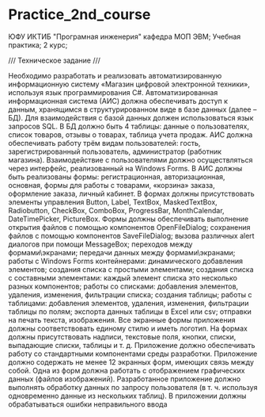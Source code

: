 # Practice_2nd_course
ЮФУ ИКТИБ "Програмная инженерия" кафедра МОП ЭВМ; 
Учебная практика; 2 курс;

/// Техническое задание ///

Необходимо разработать и реализовать автоматизированную информационную систему «Магазин цифровой электронной техники», используя язык программирования C#.
Автоматизированная информационная система (АИС) должна обеспечивать доступ к данным, хранящимся в структурированном виде в базе данных (далее – БД). Для взаимодействия с базой данных должен использоваться язык запросов SQL. В БД должно быть 4 таблицы: данные о пользователях, список товаров, отзывы о товарах, таблица учета продаж.
АИС должна обеспечивать работу трём видам пользователей: гость, зарегистрированный пользователь, администратор (работник магазина).
Взаимодействие с пользователями должно осуществляться через интерфейс, реализованный на Windows Forms.
В АИС должны быть реализованы формы: регистрационная, авторизационная, основная, формы для работы с товарами, «корзина» заказа, оформление заказа, личный кабинет. 
В формах должны присутствовать элементы управления Button, Label, TextBox, MaskedTextBox, Radiobutton, CheckBox, ComboBox, ProgressBar, MonthCalendar, DateTimePicker, PictureBox.
Формы должны обеспечивать выполнение открытия файлов с помощью компонентов OpenFileDialog; сохранения файлов с помощью компонентов SaveFileDialog; вызова различных alert диалогов при помощи MessageBox; переходов между формами\экранами; передачи данных между формами\экранами; работы с Windows Forms контейнерами: динамического добавления элементов; создания списка с простыми элементами; создания списка с составными элементами: каждый элемент списка это несколько разных компонентов; работы со списками: добавления элементов, удаления, изменения, фильтрации списка; создания таблицы; работы с таблицами: добавления элементов, удаления, изменения, фильтрации таблицы по полям; экспорта данных таблицы в Excel или csv; отправки на печать текста, изображения.
Все экранные формы приложения должны соответствовать единому стилю и иметь логотип. На формах должны присутствовать надписи, текстовые поля, кнопки, списки, выпадающие списки, таблицы и т. д. Приложение должно обеспечивать работу со стандартными компонентами среды разработки. Приложение должно содержать не менее 12 экранных форм, имеющих связь между собой. Одна из форм должна работать с отображением графических данных (файлов изображений).
Разработанное приложение должно выполнять обработку данных по запросу пользователя (в т. ч. используя одновременно данные из нескольких таблиц). 
В приложении должны обрабатываться ошибки неправильного ввода
